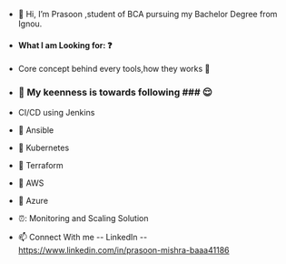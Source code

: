 - 👋 Hi, I’m Prasoon ,student of BCA pursuing my Bachelor Degree from Ignou.
- #### What I am Looking for: :question: ####
- Core concept behind every tools,how they works :milky_way:
- ### 👀 My keenness is towards following ### :relieved:
-  CI/CD using Jenkins 
- :balloon:  Ansible
- :santa: Kubernetes
-  :tada: Terraform
- :gift: AWS
- :pill: Azure
- ⏰: Monitoring and Scaling Solution

 
- 📫 Connect With me  -- LinkedIn -- https://www.linkedin.com/in/prasoon-mishra-baaa41186


